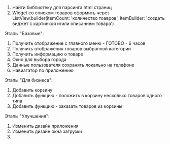 1. Найти библиотеку для парсинга html страниц
2. Widget  со списком товаров оформить через ListView.builder(itemCount: 'количество тоавров', itemBuilder: 'создать виджет с картинкой и/или описанием товара')

Этапы "Базовые":
1. Получить отображение с главного меню - ГОТОВО - 6 часов
2. Получить отображения товаров выбранной категории
3. Получить информацию о товаре
5. Окно для выбора города
6. Данные пользователя сохранять локально на телефоне
7. Навиагатор по приложению

Этапы "Для бизнеса":
1. Добавить корзину
2. Добавить функцию - положить в корзину несколько товаров одного типа
3. Добавить функцию - заказать товаров из корзины

Этапы "Улучшения":
1. Изменить дизайн приложения
2. Изменить дизайн окна загрузки
3. 
